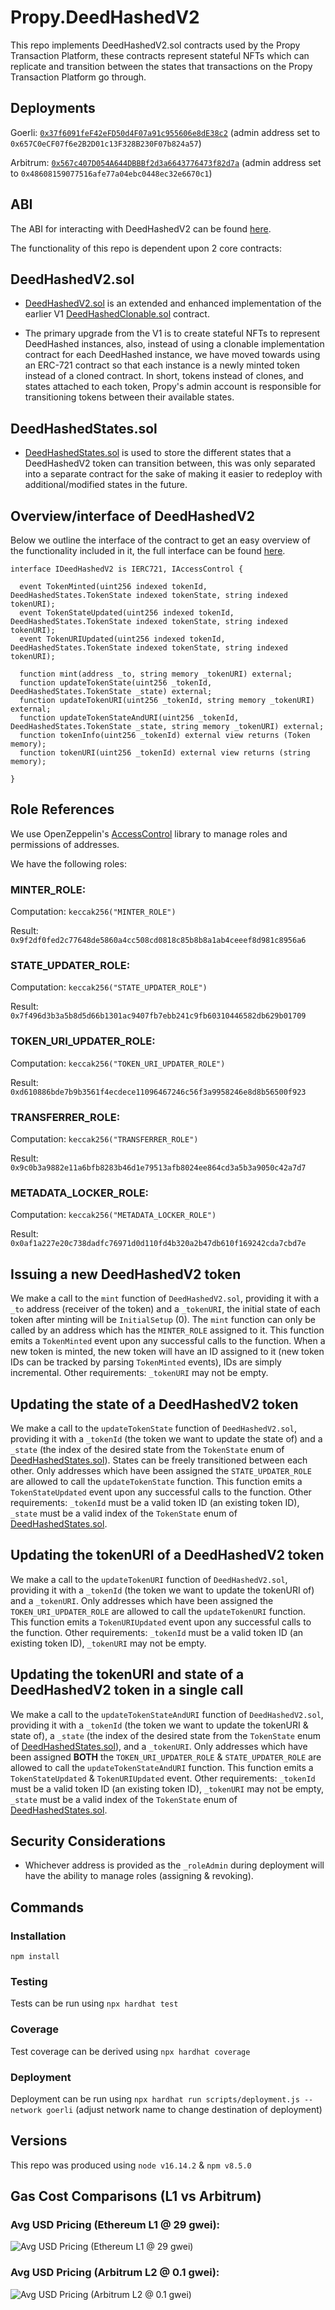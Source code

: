 # Propy.DeedHashedV2

This repo implements DeedHashedV2.sol contracts used by the Propy Transaction Platform, these contracts represent stateful NFTs which can replicate and transition between the states that transactions on the Propy Transaction Platform go through.

## Deployments

Goerli: [`0x37f6091feF42eFD50d4F07a91c955606e8dE38c2`](https://goerli.etherscan.io/address/0x37f6091feF42eFD50d4F07a91c955606e8dE38c2) (admin address set to `0x657C0eCF07f6e2B2D01c13F328B230F07b824a57`)

Arbitrum: [`0x567c407D054A644DBBBf2d3a6643776473f82d7a`](https://arbiscan.io/address/0x567c407d054a644dbbbf2d3a6643776473f82d7a) (admin address set to `0x48608159077516afe77a04ebc0448ec32e6670c1`)

## ABI

The ABI for interacting with DeedHashedV2 can be found [here](https://github.com/Propy/Propy.DeedHashedV2/blob/main/abi/DeedHashedV2ABI.json).

The functionality of this repo is dependent upon 2 core contracts:

## DeedHashedV2.sol

- [DeedHashedV2.sol](https://github.com/Propy/Propy.DeedHashedV2/blob/main/contracts/DeedHashedV2.sol) is an extended and enhanced implementation of the earlier V1 [DeedHashedClonable.sol](https://github.com/Propy/Propy.DeedHashed.CloneFactory/blob/main/contracts/DeedHashedClonable.sol) contract.

- The primary upgrade from the V1 is to create stateful NFTs to represent DeedHashed instances, also, instead of using a clonable implementation contract for each DeedHashed instance, we have moved towards using an ERC-721 contract so that each instance is a newly minted token instead of a cloned contract. In short, tokens instead of clones, and states attached to each token, Propy's admin account is responsible for transitioning tokens between their available states.

## DeedHashedStates.sol

- [DeedHashedStates.sol](https://github.com/Propy/Propy.DeedHashedV2/blob/main/contracts/DeedHashedStates.sol) is used to store the different states that a DeedHashedV2 token can transition between, this was only separated into a separate contract for the sake of making it easier to redeploy with additional/modified states in the future.

## Overview/interface of DeedHashedV2

Below we outline the interface of the contract to get an easy overview of the functionality included in it, the full interface can be found [here](https://github.com/Propy/Propy.DeedHashedV2/blob/main/contracts/interfaces/IDeedHashedV2.sol).

```solidity
interface IDeedHashedV2 is IERC721, IAccessControl {

  event TokenMinted(uint256 indexed tokenId, DeedHashedStates.TokenState indexed tokenState, string indexed tokenURI);
  event TokenStateUpdated(uint256 indexed tokenId, DeedHashedStates.TokenState indexed tokenState, string indexed tokenURI);
  event TokenURIUpdated(uint256 indexed tokenId, DeedHashedStates.TokenState indexed tokenState, string indexed tokenURI);

  function mint(address _to, string memory _tokenURI) external;
  function updateTokenState(uint256 _tokenId, DeedHashedStates.TokenState _state) external;
  function updateTokenURI(uint256 _tokenId, string memory _tokenURI) external;
  function updateTokenStateAndURI(uint256 _tokenId, DeedHashedStates.TokenState _state, string memory _tokenURI) external;
  function tokenInfo(uint256 _tokenId) external view returns (Token memory);
  function tokenURI(uint256 _tokenId) external view returns (string memory);

}
```

## Role References

We use OpenZeppelin's [AccessControl](https://docs.openzeppelin.com/contracts/4.x/access-control) library to manage roles and permissions of addresses.

We have the following roles:

### **MINTER_ROLE**:

Computation: `keccak256("MINTER_ROLE")`

Result: `0x9f2df0fed2c77648de5860a4cc508cd0818c85b8b8a1ab4ceeef8d981c8956a6`

### **STATE_UPDATER_ROLE**:

Computation: `keccak256("STATE_UPDATER_ROLE")`

Result: `0x7f496d3b3a5b8d5d66b1301ac9407fb7ebb241c9fb60310446582db629b01709`

### **TOKEN_URI_UPDATER_ROLE**:

Computation: `keccak256("TOKEN_URI_UPDATER_ROLE")`

Result: `0xd610886bde7b9b3561f4ecdece11096467246c56f3a9958246e8d8b56500f923`

### **TRANSFERRER_ROLE**:

Computation: `keccak256("TRANSFERRER_ROLE")`

Result: `0x9c0b3a9882e11a6bfb8283b46d1e79513afb8024ee864cd3a5b3a9050c42a7d7`

### **METADATA_LOCKER_ROLE**:

Computation: `keccak256("METADATA_LOCKER_ROLE")`

Result: `0x0af1a227e20c738dadfc76971d0d110fd4b320a2b47db610f169242cda7cbd7e`

## Issuing a new DeedHashedV2 token

We make a call to the `mint` function of `DeedHashedV2.sol`, providing it with a `_to` address (receiver of the token) and a `_tokenURI`, the initial state of each token after minting will be `InitialSetup` (0). The `mint` function can only be called by an address which has the `MINTER_ROLE` assigned to it. This function emits a `TokenMinted` event upon any successful calls to the function. When a new token is minted, the new token will have an ID assigned to it (new token IDs can be tracked by parsing `TokenMinted` events), IDs are simply incremental. Other requirements: `_tokenURI` may not be empty.

## Updating the state of a DeedHashedV2 token

We make a call to the `updateTokenState` function of `DeedHashedV2.sol`, providing it with a `_tokenId` (the token we want to update the state of) and a `_state` (the index of the desired state from the `TokenState` enum of [DeedHashedStates.sol](https://github.com/Propy/Propy.DeedHashedV2/blob/main/contracts/DeedHashedStates.sol)). States can be freely transitioned between each other. Only addresses which have been assigned the `STATE_UPDATER_ROLE` are allowed to call the `updateTokenState` function. This function emits a `TokenStateUpdated` event upon any successful calls to the function. Other requirements: `_tokenId` must be a valid token ID (an existing token ID), `_state` must be a valid index of the `TokenState` enum of [DeedHashedStates.sol](https://github.com/Propy/Propy.DeedHashedV2/blob/main/contracts/DeedHashedStates.sol).

## Updating the tokenURI of a DeedHashedV2 token

We make a call to the `updateTokenURI` function of `DeedHashedV2.sol`, providing it with a `_tokenId` (the token we want to update the tokenURI of) and a `_tokenURI`. Only addresses which have been assigned the `TOKEN_URI_UPDATER_ROLE` are allowed to call the `updateTokenURI` function. This function emits a `TokenURIUpdated` event upon any successful calls to the function. Other requirements: `_tokenId` must be a valid token ID (an existing token ID), `_tokenURI` may not be empty.

## Updating the tokenURI and state of a DeedHashedV2 token in a single call

We make a call to the `updateTokenStateAndURI` function of `DeedHashedV2.sol`, providing it with a `_tokenId` (the token we want to update the tokenURI & state of), a `_state` (the index of the desired state from the `TokenState` enum of [DeedHashedStates.sol](https://github.com/Propy/Propy.DeedHashedV2/blob/main/contracts/DeedHashedStates.sol)), and a `_tokenURI`. Only addresses which have been assigned **BOTH** the `TOKEN_URI_UPDATER_ROLE` & `STATE_UPDATER_ROLE` are allowed to call the `updateTokenStateAndURI` function. This function emits a `TokenStateUpdated` & `TokenURIUpdated` event. Other requirements: `_tokenId` must be a valid token ID (an existing token ID), `_tokenURI` may not be empty, `_state` must be a valid index of the `TokenState` enum of [DeedHashedStates.sol](https://github.com/Propy/Propy.DeedHashedV2/blob/main/contracts/DeedHashedStates.sol).

## Security Considerations

- Whichever address is provided as the `_roleAdmin` during deployment will have the ability to manage roles (assigning & revoking).

## Commands

### Installation

`npm install`

### Testing

Tests can be run using `npx hardhat test`

### Coverage

Test coverage can be derived using `npx hardhat coverage`

### Deployment

Deployment can be run using `npx hardhat run scripts/deployment.js --network goerli` (adjust network name to change destination of deployment)

## Versions

This repo was produced using `node v16.14.2` & `npm v8.5.0`

## Gas Cost Comparisons (L1 vs Arbitrum)

### Avg USD Pricing (Ethereum L1 @ 29 gwei):

![Avg USD Pricing (Ethereum L1 @ 29 gwei)](https://vagabond-public-storage.s3.eu-west-2.amazonaws.com/Screenshot+2023-04-14+at+14.46.49.png)

### Avg USD Pricing (Arbitrum L2 @ 0.1 gwei):

![Avg USD Pricing (Arbitrum L2 @ 0.1 gwei)](https://vagabond-public-storage.s3.eu-west-2.amazonaws.com/Screenshot+2023-04-14+at+14.47.02.png)
